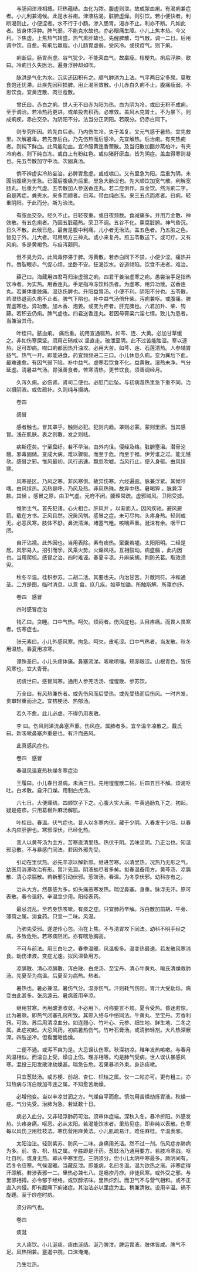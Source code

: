 <!-- { "loadSidebar": true } -->
　　与肠间津液相搏。积热蕴结。血化为脓。腹虚则泄。故成脓血痢。有渴痢兼症者。小儿利兼渴候。此是水谷痢。津液枯渴。脏腑虚燥。则引饮。若小便快者。利断渴则止。小便涩者。水不行于小肠。渗入肠胃。渴亦不止。利亦不断。凡如此者。皆身体浮肿。脾气弱。不能克水故也。亦必眼痛生障。小儿上焦本热。今又利。下焦虚。上焦热气转盛。热气熏肝故也。先醒脾散、匀气散。调一二日。后用调中饮。自愈。有痢后羸瘦。小儿肠胃虚弱。受风冷。或挟疳气。则下痢。

　　痢断后。肠胃尚虚。谷气犹少。不能荣血气。故羸瘦。桔梗丸。痢后浮肿。歌曰。冷痢日久失医治。遍身浮肿却如吹。

　　脉洪是气化为水。沉实还因积有之。顺气肿消为上法。气平两日定多尿。莫教食饱还忧滞。此疾先因积损脾。用止渴圣效散。小儿赤白久痢不止。腹痛瘦弱。不思饮食。宜黄连散、肉豆蔻散。

　　曾氏曰。赤白之痢。世人无不曰赤为阳为热。白为阴为冷。或曰无积不成痢。至于调治。若冷热药更进。或单投去积药。必难效。盖风木克胃土。不为暴下。则成痢疾。赤白交杂。为阴阳不分。法当分正阴阳。若既分。仍赤白同下。

　　则专究所因。若先白后赤。乃内伤生冷。失于盖复。又元气感于暑热。宜先救里。次解暑毒。若先赤后白。乃先伤热而后感冷。先宜解热。后治痢。有夹热痢者。则纯下鲜血。此风能动血。宜冷服黄连香薷散。及当归散加醋炒蒸柏叶。有夹冷痢者。则下纯白冻。或白上有粉红色。或似猪肝瘀血。皆为阴症。盖血得寒则凝也。先五苓散加守中汤。次固真汤。

　　倘不辨虚实冷热妄治。必脾胃愈虚。或成噤口。又有里急为阳。后重为阴。未圊前腹痛为里急。已圊后腹痛为后重。里急大肠涩也。先大顺饮加宽气散。利解宽肠丸。后重为气虚。五苓散加人参送香连丸。若二症俱作。双金饮。然泻痢二字。自是两症。粪夹水。来多而顺者。曰泻。带血纯白冻。来三五点而疼者。曰痢。轻重阴阳。于此而分。斯为治法。

　　有脓血交杂。经久不止。日轻夜重。或日夜频数。食减痛多。并用万金散、神效散。有五色痢者。乃因五脏蕴热。荣卫不调。五谷不化。熏腐脏腑。神气昏沉。日久不散。此候已危。最苦是腹中利痛。儿小者无治法。盖五色者。乃五脏之色。皆见于外。儿大者。可用局方三神丸。或小来复丹。煎五苓散送下。或可疗。又有风痢。多是黄褐色。与疳泻颇同。

　　但不臭为异。此风毒停滞于脾。泻黄散。若赤白同下不禁。小便少涩。痛热并作。唇裂眼赤。气促心烦。坐卧不安。狂渴饮水。谷道倾陷。饮食不进者。难治。

　　薛己曰。海藏用四君芎归治虚弱之痢。四君干姜治虚寒之痢。愚尝治手足指热饮冷者。为实热。用香连丸。手足指冷冻饮料热者。为虚寒。用异功散。送香连丸。若兼体重肢痛。湿热伤脾也。升阳益胃汤。小便不利。阴阳不分也。五苓散。若湿热退而久痢不止者。脾气下陷也。补中益气汤倍升柴。泻痢兼呕。或腹痛。脾胃虚寒也。异功散。加木香、炮姜。或变为疟者。肝克脾也。六君加升、柴、钩藤。若积去仍痢。脾气虚也。四君送香连丸。若因母膏粱六淫七情。致儿为患者。当兼治其母。

　　叶桂曰。脓血痢。 痛后重。初用宣通驱热。如芩、连、大黄。必加甘草缓之。非如伤寒屎坚。须用芒硝咸以 坚直走。破泄至阴。此不过苦能胜湿。寒以逐热。足可却病。噤口痢都因热升浊攻。必用大苦。如芩、连、石莲清热。人参辅胃益气。热气一开。即能进食。药宜频频进二三口。小儿休息久痢。变为粪后下血。最难速愈。有因气弱下陷。补中益气。虚寒若饮食不化。益黄散。湿热未净。气分延虚。清暑益气汤。胃强善食者。苦寒清热。更节饮食。须善调经月。

　　久泻久痢。必伤肾。肾司二便也。必肛门后坠。与初病湿热里急下重不同。治以摄阴液。或佐疏补。久则纯与摄纳。

　　卷四

　　感冒

　　感者触也。冒其罩乎。触则必犯。犯则内趋。罩则必蒙。蒙则里瘀。当其感冒。浅在肌肤。表之则散。发之则祛。

　　病斯痊矣。宁至盘纡。若不早治。由外内徂。侵经及络。脏腑壅沮。潜骨沦髓。邪毒固储。变成大病。难以骤驱。而至于危。而至于殂。伊芳谁之过。能无憾欤。感冒之邪。惟风最初。风行迅速。飘忽吹嘘。当风行止。便入身驱。由风挟寒。

　　风寒是区。乃风之寒。非风寒俱。故异伤寒。六经遍逾。脉兼浮紧。其候吁喁。由风挟热。风热是呼。乃风及热。非风热殊。故异中热。暑喝猝 。脉兼浮数。其候 。感冒之原。由卫气虚。元府不闭。腠理常疏。虚邪贼风。卫阳受摅。

　　惟肺主气。首先犯诸。心火相合。肝风并 。以渐而入。因风疾驰。避风避箭。载在方书。正风且然。况戾风刳。感冒之症。未可尽拘。头疼身热。轻则或无。必恶风寒。肢体不舒。鼻流清涕。堵塞气粗。咳喘声重。涎沫有余。咽干口闭。

　　自汗沾襦。此外因也。当用表除。素有痰热。窠囊若墟。太阳阳明。二经是居。风邪易入。招引而孚。风乘火势。火煽风枢。互相鼓动。病盛膈 。此内因也。当用爬梳。感冒之治。四时难诬。春夏辛凉。升麻柴胡。荆防羌葛。取效须臾。

　　秋冬辛温。桂枳参苏。二胡二活。其要也夫。内治甘苦。升散同符。冲和通圣。二方是图。临时消息。以意 畲。庶几疾。如草加锄。所触斯解。所罩亦纾。

　　卷四　感冒

　　四时感冒症治

　　钱乙曰。贪睡。口中气热。呵欠。烦闷者。伤风症也。头目疼痛。而畏人畏寒者。伤寒症也。

　　张元素曰。小儿外感风寒。拘急。呵欠。皮毛涩。口中气热者。当发散。秋冬用温热。春夏用凉寒。

　　谭殊圣曰。小儿头疼体痛。鼻塞流涕。咳嗽喷嚏。颊赤眼涩。山根青色。皆伤风寒也。宜大青膏。

　　初虞世曰。感冒风寒。通用人参羌活汤、惺惺散、参苏饮。

　　万全曰。有风热兼伤者。或先伤风而后受热。或先受热而后伤风。一时齐发。贵审轻重而治之。宜桔梗汤、热郁汤。

　　若久不愈。此儿必虚。不得仍用表散。

　　李 曰。伤风则涕流鼻塞声重。伤风症。属肺者多。宜辛温辛凉散之。戴氏曰。新咳嗽鼻塞声重是也。有汗而恶风。

　　此真感风症也。

　　卷四　感冒

　　春温风温夏热秋燥冬寒症治

　　王履曰。小儿春日温病。未满三日。先用惺惺散二帖。后四五日不解。烦渴呕吐。白术散。自汗口燥。用制白虎汤。

　　六七日。大便燥结。四顺饮子下之。心腹大实大满。牛黄通肠丸下之。初起。疑是疮疹。只用葛根升麻汤解肌。

　　叶桂曰。春温。伏气症也。昔人以冬寒内伏。藏于少阴。入春发于少阳。以春木内应肝胆也。寒邪深伏。已经化热。

　　昔人以黄芩汤为主方。苦寒直清里热。热伏于阴。苦味坚阴。乃正治也。知温邪忌散。不与暴感门同法。若因外邪先受。

　　引动在里伏热。必先辛凉以解新邪。继进苦寒。以清里热。况热乃无形之气。幼医用消滞攻治有形。胃汁先涸。阴液劫尽者多矣。拟春温备用方。黄芩汤、凉膈散、清心凉膈散。若新邪引动伏邪。葱豉汤。春温。为冬季伏邪。幼科亦有之。

　　治从大方。然暴感为多。如头痛恶寒发热。喘促鼻塞。身重。脉浮无汗。原可表散。春令温舒。辛温宜少用。阳经表药。

　　最忌混乱。至若身热咳嗽。有痰之症。只宜肺药辛解。泻白散加前胡、牛蒡、薄荷之属。消食药。只宜一二味。风温。

　　乃肺先受邪。遂逆传心包。治在上焦。不与清胃攻下同法。幼科不明手经之病。多致危殆。若寒痰阻闭。亦有喘急胸高。

　　不可与前法。用三白吐之。春季温暖。风温极多。温变热最速。若发散风寒消食。劫伤津液。变症尤速。拟风温备用方。

　　凉膈散、清心凉膈散、泻白散、白虎汤、至宝丹、清心牛黄丸、喻氏清燥救肺汤。先夏至为病温。后夏至为病热。热者。

　　暑热也。暑必兼湿。暑伤气分。湿亦伤气。汗则耗气伤阳。胃汁大受劫烁。病变由此甚多。张凤逵云。暑病首用辛凉。

　　继用甘寒。再用酸泄收敛。不必用下。可称要言不烦。夏令受热。昏迷若惊。此为暑厥。即热气闭塞孔窍所致。其邪入络与中络同法。牛黄丸、至宝丹。芳香利窍。可效。苏后用清凉血分。如连翘心、竹叶心、元参、细生地、鲜生地、二冬之属。此症初起。大忌风药。初病暑热伤气。竹叶石膏汤。或清肺轻剂。大凡热深厥深。四肢逆冷。但看面垢齿燥。

　　二便不通。或泻不爽为是。大忌误认伤寒。秋深初凉。稚年发热咳嗽。与春月风温相似。而温自上受。燥自上伤。理亦相等。均是肺气受病。世人误认暴感风寒。混投三阳发散津劫燥甚。喘急告危。若果暴凉外束。身热痰嗽。

　　只宜葱豉汤。或苏梗、前胡、杏仁、枳桔之属。仅一二帖亦可。更有粗工。亦知热病与泻白散加芩连之属。不知愈苦助燥。

　　必增他变。当以辛凉甘润之方。气燥自平而愈。慎勿用苦燥劫烁胃液。秋燥一症。气分先受。治肺为急。若延数十日。

　　病必入血分。又非轻浮肺药可治。须审体症端。深秋入冬。暴冷折阳。外感发热。头疼身痛。呕恶。必从太阳。若渴能饮水者。里热见症。即非纯以表散。伤寒每以风伤卫用桂枝法。寒伤营用麻黄法。小儿肌疏易汗。难任麻桂。辛温表邪。

　　太阳治法。轻则紫苏、防风一二味。身痛用羌活。然不过一剂。伤风症亦肺病为多。前、杏、枳、桔之属。辛胜即是汗药。葱豉汤乃通用要方。若肢冷寒战。呕吐自利。或身无热。即从中寒里症。三阴须分。但小儿太阴中寒最多。厥阴间有。若冬令应寒。气候温暖。当藏反泄。即能病。名曰冬温。温为欲热之渐。非寒症得汗即解。若涉表邪一二。里热必兼七八。是瘾疹丹痧。非徒风寒。或外受之邪。与里邪相搏。亦令郁于经络。或饮醇浓味。里热炽烈。而卫气不与营气相和。或不正直入内侵。即有腹痛下痢诸症。其治法必以里症为主。稍兼清散。设用辛温。祸不旋踵。至于痧痘时疠。

　　须分四气也。

　　卷四

　　痰涎

　　大人痰饮。小儿涎痰。痰由涎结。涎乃脾泔。脾运胃液。肢体皆咸。脾气不足。风热相兼。壅遏中脘。口沫淹淹。

　　乃生壮热。

